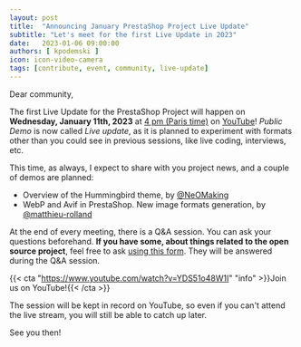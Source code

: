 ```yaml
---
layout: post
title:  "Announcing January PrestaShop Project Live Update"
subtitle: "Let's meet for the first Live Update in 2023"
date:   2023-01-06 09:00:00
authors: [ kpodemski ]
icon: icon-video-camera
tags: [contribute, event, community, live-update]
---
```


Dear community,

The first Live Update for the PrestaShop Project will happen on **Wednesday, January 11th, 2023** at [4 pm (Paris time)](https://time.is/1600_11_Jan_2023_in_Paris) on [YouTube](https://www.youtube.com/watch?v=YDS51o48W1I)!
_Public Demo_ is now called _Live update_, as it is planned to experiment with formats other than you could see in previous sessions, like live coding, interviews, etc.

This time, as always, I expect to share with you project news, and a couple of demos are planned:
- Overview of the Hummingbird theme, by [@NeOMaking](https://github.com/NeOMaking)
- WebP and Avif in PrestaShop. New image formats generation, by [@matthieu-rolland](https://github.com/matthieu-rolland)

At the end of every meeting, there is a Q&A session. You can ask your questions beforehand.
**If you have some, about things related to the open source project**, feel free to ask [using this form](https://forms.gle/FWazuZnXBtFPauFZ7). They will be answered during the Q&A session.

{{< cta "https://www.youtube.com/watch?v=YDS51o48W1I" "info" >}}Join us on YouTube!{{< /cta >}}

The session will be kept in record on YouTube, so even if you can't attend the live stream, you will still be able to catch up later.

See you then!
